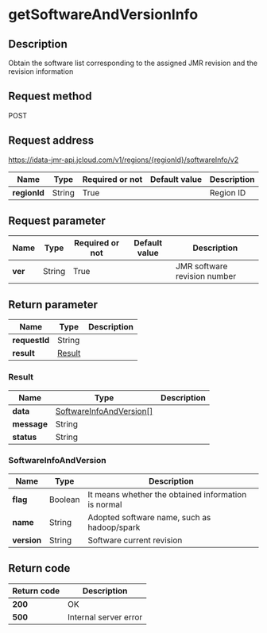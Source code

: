 # getSoftwareAndVersionInfo


## Description
Obtain the software list corresponding to the assigned JMR revision and the revision information

## Request method
POST

## Request address
https://idata-jmr-api.jcloud.com/v1/regions/{regionId}/softwareInfo/v2

|Name|Type|Required or not|Default value|Description|
|---|---|---|---|---|
|**regionId**|String|True||Region ID|

## Request parameter
|Name|Type|Required or not|Default value|Description|
|---|---|---|---|---|
|**ver**|String|True||JMR software revision number|


## Return parameter
|Name|Type|Description|
|---|---|---|
|**requestId**|String||
|**result**|[Result](##Result)||


### <a name="Result">Result</a>
|Name|Type|Description|
|---|---|---|
|**data**|[SoftwareInfoAndVersion[]](##SoftwareInfoAndVersion)||
|**message**|String||
|**status**|String||
### <a name="SoftwareInfoAndVersion">SoftwareInfoAndVersion</a>
|Name|Type|Description|
|---|---|---|
|**flag**|Boolean|It means whether the obtained information is normal|
|**name**|String|Adopted software name, such as hadoop/spark|
|**version**|String|Software current revision|

## Return code
|Return code|Description|
|---|---|
|**200**|OK|
|**500**|Internal server error|
